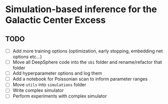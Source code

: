 # Simulation-based inference for the Galactic Center Excess

## TODO

- [ ] Add more training options (optimization, early stopping, embedding net options etc...)
- [ ] Move all DeepSphere code into the `sbi` folder and rename/refactor that folder
- [ ] Add hyperparameter options and log them
- [ ] Add a notebook for Poissonian scan to inform parameter ranges
- [ ] Move `utils` into `simulations` folder
- [ ] Write complex simulator
- [ ] Perform experiments with complex simulator